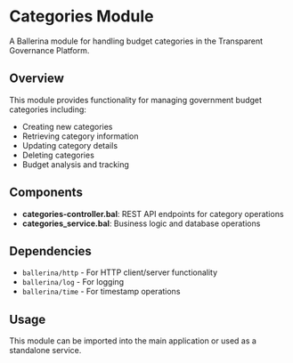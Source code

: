 # Categories Module

A Ballerina module for handling budget categories in the Transparent Governance Platform.

## Overview

This module provides functionality for managing government budget categories including:
- Creating new categories
- Retrieving category information
- Updating category details
- Deleting categories
- Budget analysis and tracking

## Components

- **categories-controller.bal**: REST API endpoints for category operations
- **categories_service.bal**: Business logic and database operations

## Dependencies

- `ballerina/http` - For HTTP client/server functionality
- `ballerina/log` - For logging
- `ballerina/time` - For timestamp operations

## Usage

This module can be imported into the main application or used as a standalone service.
